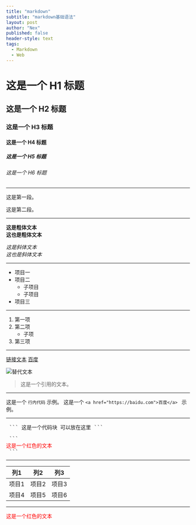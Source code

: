 ```yaml
---
title: "markdown"
subtitle: "markdown基础语法"
layout: post
author: "Nex"
published: false
header-style: text
tags:
  - Markdown
  - Web
---
```


# 这是一个 H1 标题  
## 这是一个 H2 标题  
### 这是一个 H3 标题  
#### 这是一个 H4 标题  
##### 这是一个 H5 标题  
###### 这是一个 H6 标题

---

这是第一段。  

这是第二段。

---

**这是粗体文本**  
__这也是粗体文本__  

*这是斜体文本*  
_这也是斜体文本_

---

- 项目一  
- 项目二  
  - 子项目  
  - 子项目  
- 项目三
  
---

1. 第一项  
2. 第二项  
   - 子项  
3. 第三项
   
---

[链接文本](http://baidu.com)
[百度](http://baidu.com)


![替代文本](http://example.com/image.jpg)

> 这是一个引用的文本。


---

这是一个 `行内代码` 示例。
这是一个 `<a href="https://baidu.com">百度</a> ` 示例。

---

<pre> ``` 这是一个代码块 可以放在这里 ``` </pre>
<pre> ``` <div style="color:red;">这是一个红色的文本</div> ``` </pre>

---

| 列1 | 列2 | 列3 |  
|-----|-----|-----|  
| 项目1 | 项目2 | 项目3 |  
| 项目4 | 项目5 | 项目6 |

---
<div style="color:red;">这是一个红色的文本</div>





